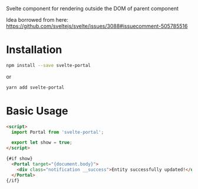 Svelte component for rendering outside the DOM of parent component

Idea borrowed from here: https://github.com/sveltejs/svelte/issues/3088#issuecomment-505785516

# Installation

```sh
npm install --save svelte-portal
```

or

```sh
yarn add svelte-portal
```

# Basic Usage

```html
<script>
  import Portal from 'svelte-portal';

  export let show = true;
</script>

{#if show}
  <Portal target="{document.body}">
    <div class="notification __success">Entity successfully updated!</div>
  </Portal>
{/if}
```
